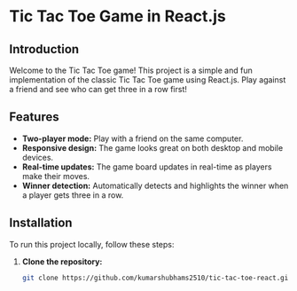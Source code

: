 # Tic Tac Toe Game in React.js

## Introduction

Welcome to the Tic Tac Toe game! This project is a simple and fun implementation of the classic Tic Tac Toe game using React.js. Play against a friend and see who can get three in a row first!

## Features

- **Two-player mode:** Play with a friend on the same computer.
- **Responsive design:** The game looks great on both desktop and mobile devices.
- **Real-time updates:** The game board updates in real-time as players make their moves.
- **Winner detection:** Automatically detects and highlights the winner when a player gets three in a row.

## Installation

To run this project locally, follow these steps:

1. **Clone the repository:**
   ```sh
   git clone https://github.com/kumarshubhams2510/tic-tac-toe-react.git
   ```
